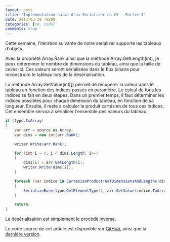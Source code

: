 ```yaml
---
layout: post
title: "Implémentation naïve d'un Serializer en C# - Partie 3"
date: 2013-03-29 -0800
categories: [c#, code]
comments: true
---
```


Cette semaine, l'itération suivante de notre serializer supporte les tableaux d'objets.

Avec la propriété Array.Rank ainsi que la méthode Array.GetLength(int), je peux déterminer le nombre de dimensions du tableau, ainsi que la taille de celles-ci. Ces valeurs seront sérialisées dans le flux binaire pour reconstruire le tableau lors de la désérialisation.

La méthode Array.GetValue(int[]) permet de récupérer la valeur dans le tableau en fonction des indices passés en paramètre. Le calcul de tous les indices se fait en deux étapes. Dans un premier temps, il faut déterminer les indices possibles pour chaque dimension du tableau, en fonction de sa longueur. Ensuite, il reste à calculer le produit cartésien de tous ces indices. Cet ensemble servira à sérialiser l'ensemble des valeurs du tableau.

```` csharp
if (type.IsArray)
{
	var arr = source as Array;
	var dims = new int[arr.Rank];

	writer.Write(arr.Rank);

	for (int i = 0; i < dims.Length; i++)
	{
		dims[i] = arr.GetLength(i);
		writer.Write(dims[i]);
	}

	foreach (var indice in CartesianProduct(GetDimensionsAndLengths(dims)))
	{
		SerializeBase(type.GetElementType(), arr.GetValue(indice.ToArray()), writer);
	}

	return;
}
````

La désérialisation est simplement le procédé inverse.

Le code source de cet article est disponible sur [GitHub](https://github.com/mathieubrun/Cogimator.Serialization/tree/7ab8d542c1bb2227d4d1bd8917192eb055e4c874), ainsi que la [dernière version](https://github.com/mathieubrun/Cogimator.Serialization).